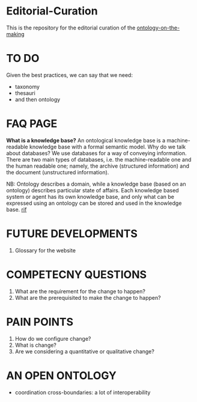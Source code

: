 # Editorial-Curation
This is the repository for the editorial curation of the [ontology-on-the-making](https://tsrproject.github.io/TSROnto/)


# TO DO
Given the best practices, we can say that we need:
- taxonomy
- thesauri
- and then ontology

# FAQ PAGE

**What is a knowledge base?** An ontological knowledge base is a machine-readable knowledge base with a formal semantic model.
Why do we talk about databases? We use databases for a way of conveying information.
There are two main types of databases, i.e. the machine-readable one and the human readable one; namely, the archive (structured information) and the document (unstructured information).

NB: Ontology describes a domain, while a knowledge base (based on an ontology) describes particular state of affairs. Each knowledge based system or agent has its own knowledge base, and only what can be expressed using an ontology can be stored and used in the knowledge base. [rif](https://www.gabormelli.com/RKB/Ontological_Knowledge_Base)


# FUTURE DEVELOPMENTS
1) Glossary for the website



# COMPETECNY QUESTIONS
1. What are the requirement for the change to happen?
2. What are the prerequisited to make the change to happen?


# PAIN POINTS
1. How do we configure change?
2. What is change?
3. Are we considering a quantitative or qualitative change?



# AN OPEN ONTOLOGY
- coordination cross-boundaries: a lot of interoperability



